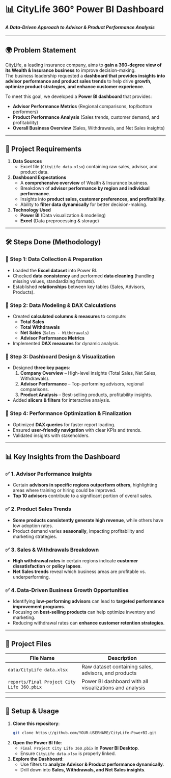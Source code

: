 # 📊 CityLife 360° Power BI Dashboard
#### *A Data-Driven Approach to Advisor & Product Performance Analysis*

---

## **🌍 Problem Statement**
CityLife, a leading insurance company, aims to **gain a 360-degree view of its Wealth & Insurance business** to improve decision-making.  
The business leadership requested a **dashboard that provides insights into advisor performance and product sales trends** to help drive **growth, optimize product strategies, and enhance customer experience**.

To meet this goal, we developed a **Power BI dashboard** that provides:
- **Advisor Performance Metrics** (Regional comparisons, top/bottom performers)
- **Product Performance Analysis** (Sales trends, customer demand, and profitability)
- **Overall Business Overview** (Sales, Withdrawals, and Net Sales insights)

---

## **📌 Project Requirements**
1. **Data Sources**  
   - Excel file (`CityLife data.xlsx`) containing raw sales, advisor, and product data.  
2. **Dashboard Expectations**  
   - A **comprehensive overview** of Wealth & Insurance business.  
   - Breakdown of **advisor performance by region and individual performance**.  
   - Insights into **product sales, customer preferences, and profitability**.  
   - Ability to **filter data dynamically** for better decision-making.  
3. **Technology Used**  
   - **Power BI** (Data visualization & modeling)  
   - **Excel** (Data preprocessing & storage)  

---

## **🛠️ Steps Done (Methodology)**  
### **🔹 Step 1: Data Collection & Preparation**  
- Loaded the **Excel dataset** into Power BI.  
- Checked **data consistency** and performed **data cleaning** (handling missing values, standardizing formats).  
- Established **relationships** between key tables (Sales, Advisors, Products).  

### **🔹 Step 2: Data Modeling & DAX Calculations**  
- Created **calculated columns & measures** to compute:
  - **Total Sales**
  - **Total Withdrawals**
  - **Net Sales** (`Sales - Withdrawals`)
  - **Advisor Performance Metrics**  
- Implemented **DAX measures** for dynamic analysis.  

### **🔹 Step 3: Dashboard Design & Visualization**  
- Designed **three key pages**:
  1. **Company Overview** – High-level insights (Total Sales, Net Sales, Withdrawals).  
  2. **Advisor Performance** – Top-performing advisors, regional comparisons.  
  3. **Product Analysis** – Best-selling products, profitability insights.  
- Added **slicers & filters** for interactive analysis.  

### **🔹 Step 4: Performance Optimization & Finalization**  
- Optimized **DAX queries** for faster report loading.  
- Ensured **user-friendly navigation** with clear KPIs and trends.  
- Validated insights with stakeholders.  

---

## **📊 Key Insights from the Dashboard**  
### ✅ **1. Advisor Performance Insights**  
- Certain **advisors in specific regions outperform others**, highlighting areas where training or hiring could be improved.  
- **Top 10 advisors** contribute to a significant portion of overall sales.  

### ✅ **2. Product Sales Trends**  
- **Some products consistently generate high revenue**, while others have low adoption rates.  
- Product demand varies **seasonally**, impacting profitability and marketing strategies.  

### ✅ **3. Sales & Withdrawals Breakdown**  
- **High withdrawal rates** in certain regions indicate **customer dissatisfaction** or **policy lapses**.  
- **Net Sales trends** reveal which business areas are profitable vs. underperforming.  

### ✅ **4. Data-Driven Business Growth Opportunities**  
- Identifying **low-performing advisors** can lead to **targeted performance improvement programs**.  
- Focusing on **best-selling products** can help optimize inventory and marketing.  
- Reducing withdrawal rates can **enhance customer retention strategies**.  

---

## **📂 Project Files**  
| File Name                        | Description |
|----------------------------------|-------------|
| `data/CityLife data.xlsx`        | Raw dataset containing sales, advisors, and products |
| `reports/Final Project City Life 360.pbix` | Power BI dashboard with all visualizations and analysis |

---

## **🚀 Setup & Usage**  
1. **Clone this repository**:
   ```sh
   git clone https://github.com/YOUR-USERNAME/CityLife-PowerBI.git
   ```
2. **Open the Power BI file**:  
   - `Final Project City Life 360.pbix` in **Power BI Desktop**.  
   - Ensure `CityLife data.xlsx` is properly linked.  
3. **Explore the Dashboard**:
   - Use filters to **analyze Advisor & Product performance dynamically**.  
   - Drill down into **Sales, Withdrawals, and Net Sales insights**.  


